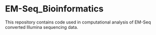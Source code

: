# EM-Seq_Bioinformatics
This repository contains code used in computational analysis of EM-Seq converted Illumina sequencing data.
